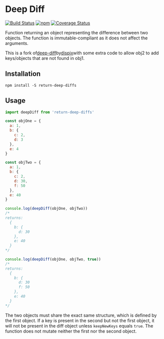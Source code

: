 #  Deep Diff
[![Build Status](https://travis-ci.org/dispix/deep-diff.svg?branch=master)](https://travis-ci.org/dispix/deep-diff) [![npm](https://badge.fury.io/js/return-deep-diff.svg)](https://www.npmjs.com/package/return-deep-diff)
[![Coverage Status](https://coveralls.io/repos/github/dispix/deep-diff/badge.svg?branch=master)](https://coveralls.io/github/dispix/deep-diff?branch=master)

Function returning an object representing the difference between two objects. The function is immutable-compliant as it does not affect the arguments.

This is a fork of[deep-diff](https://github.com/dispix/deep-diff)by[dispix](https://github.com/dispix)with some extra code to allow obj2 to add keys/objects that 
are not found in obj1.
## Installation

```
npm install -S return-deep-diffs
```

## Usage

```js
import deepDiff from 'return-deep-diffs'

const objOne = {
  a: 1,
  b: {
    c: 2,
    d: 3
  },
  e: 4
}

const objTwo = {
  a: 1,
  b: {
    c: 2,
    d: 30,
    f: 50
  },
  e: 40
}

console.log(deepDiff(objOne, objTwo))
/*
returns:
  {
    b: {
      d: 30
    },
    e: 40
  }
*/

console.log(deepDiff(objOne, objTwo, true))
/*
returns:
  {
    b: {
      d: 30
      f: 50
    },
    e: 40
  }
*/
```

The two objects must share the exact same structure, which is defined by the first object. If a key is present in the second but not the first object, it will not be present in the diff object unless `keepNewKeys` equals `true`.
The function does not mutate neither the first nor the second object.
